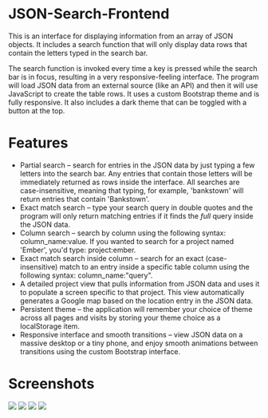 # JSON-Search-Frontend
This is an interface for displaying information from an array of JSON objects. It includes a search function that will only display data rows that contain the letters typed in the search bar.

The search function is invoked every time a key is pressed while the search bar is in focus, resulting in a very responsive-feeling interface. The program will load JSON data from an external source (like an API) and then it will use JavaScript to create the table rows. It uses a custom Bootstrap theme and is fully responsive. It also includes a dark theme that can be toggled with a button at the top.

# Features

- Partial search – search for entries in the JSON data by just typing a few letters into the search bar. Any entries that contain those letters will be immediately returned as rows inside the interface. All searches are case-insensitive, meaning that typing, for example, 'bankstown' will return entries that contain 'Bankstown'.
- Exact match search – type your search query in double quotes and the program will only return matching entries if it finds the *full* query inside the JSON data.
- Column search – search by column using the following syntax: column_name:value. If you wanted to search for a project named 'Ember', you'd type: project:ember.
- Exact match search inside column – search for an exact (case-insensitive) match to an entry inside a specific table column using the following syntax: column_name:"query".
- A detailed project view that pulls information from JSON data and uses it to populate a screen specific to that project. This view automatically generates a Google map based on the location entry in the JSON data.
- Persistent theme – the application will remember your choice of theme across all pages and visits by storing your theme choice as a localStorage item.
- Responsive interface and smooth transitions – view JSON data on a massive desktop or a tiny phone, and enjoy smooth animations between transitions using the custom Bootstrap interface.

# Screenshots

<img src="https://github.com/jm11116/JSON-Search-Frontend/blob/main/screenshots/light_mode.png" style="max-width:650px"/>
<img src="https://github.com/jm11116/JSON-Search-Frontend/blob/main/screenshots/project_view_light.png" style="max-width:650px"/>
<img src="https://github.com/jm11116/JSON-Search-Frontend/blob/main/screenshots/project_view_dark.png" style="max-width:650px"/>
<img src="https://github.com/jm11116/JSON-Search-Frontend/blob/main/screenshots/mobile_view.png" style="max-width:100px"/>
